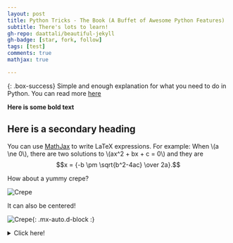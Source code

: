 ```yaml
---
layout: post
title: Python Tricks - The Book (A Buffet of Awesome Python Features)
subtitle: There's lots to learn!
gh-repo: daattali/beautiful-jekyll
gh-badge: [star, fork, follow]
tags: [test]
comments: true
mathjax: true

---
```


{: .box-success}
Simple and enough explanation for what you need to do in Python. You can read more [here](https://realpython.com/products/python-tricks-book/) 

**Here is some bold text**

## Here is a secondary heading


You can use [MathJax](https://www.mathjax.org/) to write LaTeX expressions. For example:
When \\(a \ne 0\\), there are two solutions to \\(ax^2 + bx + c = 0\\) and they are $$x = {-b \pm \sqrt{b^2-4ac} \over 2a}.$$

How about a yummy crepe?

![Crepe](https://beautifuljekyll.com/assets/img/crepe.jpg)

It can also be centered!

![Crepe](https://beautifuljekyll.com/assets/img/crepe.jpg){: .mx-auto.d-block :}



<details markdown="1">
<summary>Click here!</summary>
Here you can see an **expandable** section
</details>
